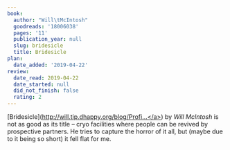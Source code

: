 ```yaml
---
book:
  author: "Will\tMcIntosh"
  goodreads: '18006038'
  pages: '11'
  publication_year: null
  slug: bridesicle
  title: Bridesicle
plan:
  date_added: '2019-04-22'
review:
  date_read: 2019-04-22
  date_started: null
  did_not_finish: false
  rating: 2
---
```


[Bridesicle](<a target="_blank" href="http://will.tip.dhappy.org/blog/Profit-Donation%20Funding/.../book/by/Will%20McIntosh/Bridesicle/Will%20McIntosh%20-%20Bridesicle.html" rel="nofollow">http://will.tip.dhappy.org/blog/Profi...</a>) by *Will McIntosh* is not as good as its title – cryo facilities where people can be revived by prospective partners. He tries to capture the horror of it all, but (maybe due to it being so short) it fell flat for me.

